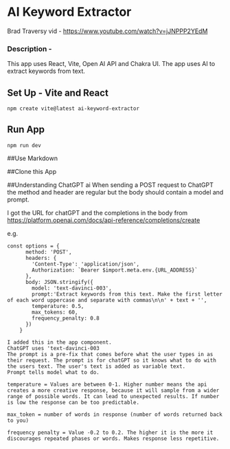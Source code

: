 # AI Keyword Extractor 

Brad Traversy vid - https://www.youtube.com/watch?v=jJNPPP2YEdM

### Description - 
This app uses React, Vite, Open AI API and Chakra UI. The app uses AI to extract keywords from text.

## Set Up - Vite and React
```
npm create vite@latest ai-keyword-extractor
```


## Run App
```
npm run dev
```


##Use Markdown 


##Clone this App


##Understanding ChatGPT ai
When sending a POST request to ChatGPT the method and header are regular but the body should contain a model and prompt.

I got the URL for chatGPT and the completions in the body from https://platform.openai.com/docs/api-reference/completions/create


e.g.

```
const options = {
      method: 'POST',
      headers: {
        'Content-Type': 'application/json',
        Authorization: `Bearer $import.meta.env.{URL_ADDRESS}`
      },
      body: JSON.stringify({
        model: 'text-davinci-003',
        prompt:'Extract keywords from this text. Make the first letter of each word uppercase and separate with commas\n\n' + text + '',
        temperature: 0.5,
        max_tokens: 60,
        frequency_penalty: 0.8
      })
    }
```

    I added this in the app component. 
    ChatGPT uses 'text-davinci-003
    The prompt is a pre-fix that comes before what the user types in as their request. The prompt is for chatGPT so it knows what to do with the users text. The user's text is added as variable text. 
    Prompt tells model what to do.

    temperature = Values are between 0-1. Higher number means the api creates a more creative response, because it will sample from a wider range of possible words. It can lead to unexpected results. If number is low the response can be too predictable.

    max_token = number of words in response (number of words returned back to you)
    
    frequency penalty = Value -0.2 to 0.2. The higher it is the more it discourages repeated phases or words. Makes response less repetitive.

